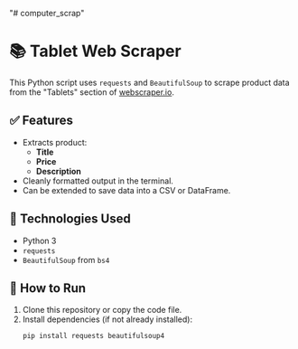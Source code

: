 "# computer_scrap" 
# 📚 Tablet Web Scraper

This Python script uses `requests` and `BeautifulSoup` to scrape product data from the "Tablets" section of [webscraper.io](https://webscraper.io/test-sites/e-commerce/static/computers/tablets).

## ✅ Features

- Extracts product:
  - **Title**
  - **Price**
  - **Description**
- Cleanly formatted output in the terminal.
- Can be extended to save data into a CSV or DataFrame.

## 🧰 Technologies Used

- Python 3
- `requests`
- `BeautifulSoup` from `bs4`

## 🚀 How to Run

1. Clone this repository or copy the code file.
2. Install dependencies (if not already installed):
   ```bash
   pip install requests beautifulsoup4
